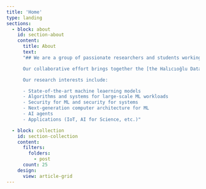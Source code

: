 ```yaml
---
title: 'Home'
type: landing
sections:
  - block: about
    id: section-about
    content:
      title: About
      text: 
      "## We are a group of passionate researchers and students working at the intersection of machine learning and systems at UCSD.

      Our collaborative effort brings together the [the Halıcıoğlu Data Science Institute](https://datascience.ucsd.edu/) and [the Computer Science and Engineering Department](https://cse.ucsd.edu/) at [the University of California, San Diego](https://ucsd.edu/). We host a series of events including biweekly seminars and reading groups at HDSI and we invite interested students and faculty members to join!

      Our research interests include:

      - State-of-the-art machine leaerning models
      - Algorithms and systems for large-scale ML workloads
      - Security for ML and security for systems
      - Next-generation computer architecture for ML
      - AI agents
      - Applications (IoT, AI for Science, etc.)"

  - block: collection
    id: section-collection
    content:
      filters:
        folders:
          - post
      count: 25
    design:
      view: article-grid
---
```

